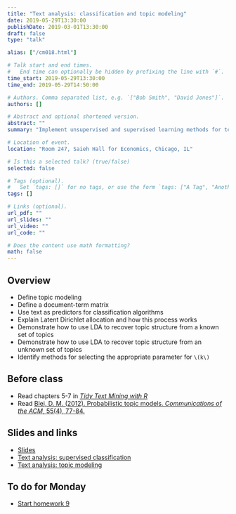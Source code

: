 ```yaml
---
title: "Text analysis: classification and topic modeling"
date: 2019-05-29T13:30:00
publishDate: 2019-03-01T13:30:00
draft: false
type: "talk"

alias: ["/cm018.html"]

# Talk start and end times.
#   End time can optionally be hidden by prefixing the line with `#`.
time_start: 2019-05-29T13:30:00
time_end: 2019-05-29T14:50:00

# Authors. Comma separated list, e.g. `["Bob Smith", "David Jones"]`.
authors: []

# Abstract and optional shortened version.
abstract: ""
summary: "Implement unsupervised and supervised learning methods for text data."

# Location of event.
location: "Room 247, Saieh Hall for Economics, Chicago, IL"

# Is this a selected talk? (true/false)
selected: false

# Tags (optional).
#   Set `tags: []` for no tags, or use the form `tags: ["A Tag", "Another Tag"]` for one or more tags.
tags: []

# Links (optional).
url_pdf: ""
url_slides: ""
url_video: ""
url_code: ""

# Does the content use math formatting?
math: false
---
```




## Overview

* Define topic modeling
* Define a document-term matrix
* Use text as predictors for classification algorithms
* Explain Latent Dirichlet allocation and how this process works
* Demonstrate how to use LDA to recover topic structure from a known set of topics
* Demonstrate how to use LDA to recover topic structure from an unknown set of topics
* Identify methods for selecting the appropriate parameter for `\(k\)`

## Before class

* Read chapters 5-7 in [*Tidy Text Mining with R*](http://tidytextmining.com/)
* Read [Blei, D. M. (2012). Probabilistic topic models. *Communications of the ACM*, 55(4), 77-84.](http://cacm.acm.org/magazines/2012/4/147361-probabilistic-topic-models/fulltext)

## Slides and links

* [Slides](extras/cm018_slides.html)
* [Text analysis: supervised classification](text_classification.html)
* [Text analysis: topic modeling](text_topicmodels.html)

## To do for Monday

* [Start homework 9](hw09-text_analysis.html)
